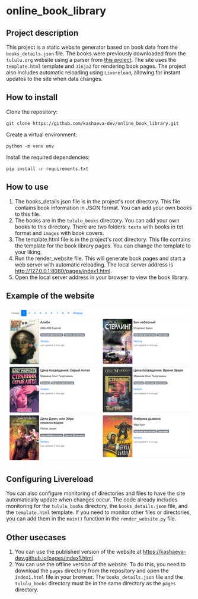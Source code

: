 # online_book_library

## Project description

This project is a static website generator based on book data from the `books_details.json` file.
The books were previously downloaded from the `tululu.org` website using a parser from [this project](https://github.com/kashaeva-dev/BooksParser).
The site uses the `template.html` template and `Jinja2` for rendering book pages.
The project also includes automatic reloading using `Livereload`, 
allowing for instant updates to the site when data changes.

## How to install

Clone the repository:
```commandline
git clone https://github.com/kashaeva-dev/online_book_library.git
```

Create a virtual environment:

```commandline
python -m venv env
```

Install the required dependencies:

```commandline
pip install -r requirements.txt
```

## How to use

1. The books_details.json file is in the project's root directory. This file contains book information in JSON format. You can add your own books to this file.
2. The books are in the `tululu_books` directory. You can add your own books to this directory. There are two folders: `texts` with books in txt format and `images` with book covers.
3. The template.html file is in the project's root directory. This file contains the template for the book library pages. You can change the template to your liking.
4. Run the render_website file. This will generate book pages and start a web server with automatic reloading. The local server address is http://127.0.0.1:8080/pages/index1.html.
5. Open the local server address in your browser to view the book library.

## Example of the website

![img.png](img.png)

## Configuring Livereload
You can also configure monitoring of directories and files to have the site automatically update when changes occur. 
The code already includes monitoring for the `tululu_books` directory, the `books_details.json` file,
and the `template.html` template.
If you need to monitor other files or directories, you can add them in the `main()` function in the `render_website.py` file.

## Other usecases

1. You can use the published version of the website at https://kashaeva-dev.github.io/pages/index1.html
2. You can use the offline version of the website. To do this, you need to download the `pages` directory
from the repository and open the `index1.html` file in your browser. The `books_details.json` file and
the `tululu_books` directory must be in the same directory as the `pages` directory.

